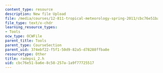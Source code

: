 ```yaml
---
content_type: resource
description: New file Upload
file: /media/courses/12-811-tropical-meteorology-spring-2011/cbc76e51ba6e8c58257a1a9f77725517_radepsi_2.h
file_type: text/x-chdr
learning_resource_types:
- Tools
ocw_type: OCWFile
parent_title: Tools
parent_type: CourseSection
parent_uid: 374ebf22-f5f1-50d9-82a5-d78288ffba8e
resourcetype: Other
title: radepsi_2.h
uid: cbc76e51-ba6e-8c58-257a-1a9f77725517
---
```

